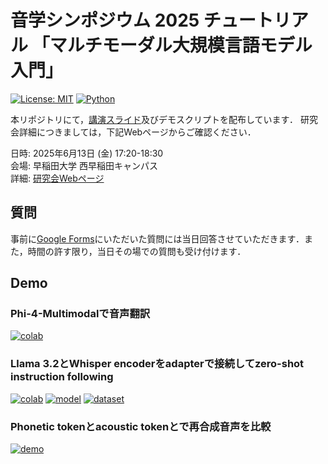 # 音学シンポジウム 2025 チュートリアル 「マルチモーダル大規模言語モデル入門」

[![License: MIT](https://img.shields.io/badge/License-MIT-yellow.svg)](https://opensource.org/licenses/MIT)
[![Python](https://img.shields.io/badge/python-3.11-blue.svg)](https://www.python.org)

本リポジトリにて，[講演スライド](slp2025-tutorial.pdf)及びデモスクリプトを配布しています．
研究会詳細につきましては，下記Webページからご確認ください．

日時: 2025年6月13日 (金) 17:20-18:30 \
会場: 早稲田大学 西早稲田キャンパス \
詳細: [研究会Webページ](https://www.ipsj.or.jp/kenkyukai/event/mus143slp156.html)

## 質問
事前に[Google Forms](https://docs.google.com/forms/d/1pVKss5P4kh5-NQc-qp5K_dDA5_sxe0OUBAH18Nvzzew/edit?hl=ja)にいただいた質問には当日回答させていただきます．また，時間の許す限り，当日その場での質問も受け付けます．

## Demo

### Phi-4-Multimodalで音声翻訳

[![colab](https://colab.research.google.com/assets/colab-badge.svg)](https://colab.research.google.com/github/ryota-komatsu/slp2025/blob/main/demo1.ipynb)

### Llama 3.2とWhisper encoderをadapterで接続してzero-shot instruction following

[![colab](https://colab.research.google.com/assets/colab-badge.svg)](https://colab.research.google.com/github/ryota-komatsu/slp2025/blob/main/demo2.ipynb)
[![model](https://img.shields.io/badge/%F0%9F%A4%97-Models-blue)](https://huggingface.co/ryota-komatsu/Llama-for-SpeechLM-Instruct)
[![dataset](https://img.shields.io/badge/%F0%9F%A4%97-Datasets-blue)](https://huggingface.co/datasets/ryota-komatsu/spoken-alpaca)

### Phonetic tokenとacoustic tokenとで再合成音声を比較

[![demo](https://img.shields.io/badge/Demo-blue)](https://ryota-komatsu.github.io/speech_resynth/)